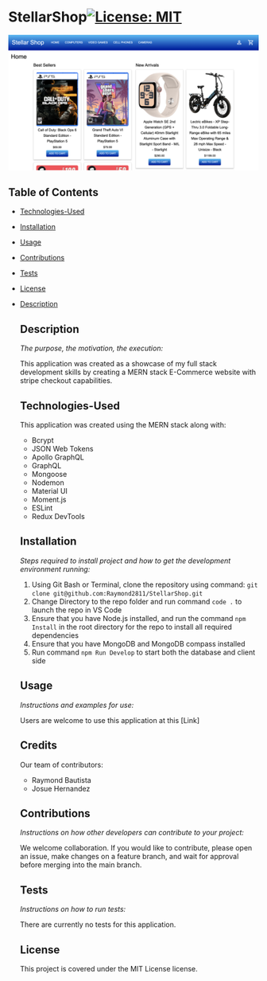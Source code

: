 # StellarShop[![License: MIT](https://img.shields.io/badge/License-MIT-yellow.svg)](https://opensource.org/licenses/MIT)

![StellarShop-homepage](/client/public/assets/images/StellarShop.png)

  ## Table of Contents
  * [Technologies-Used](#technologies-used)
  * [Installation](#installation)
  * [Usage](#usage)
  * [Contributions](#contributions)
  * [Tests](#tests)
  * [License](#license)
  * [Description](#description)
    
    ## Description

    *The purpose, the motivation, the execution:*

    This application was created as a showcase of my full stack development skills by creating a MERN stack E-Commerce website with stripe checkout capabilities. 
    
    ## Technologies-Used

    This application was created using the MERN stack along with:

    * Bcrypt
    * JSON Web Tokens
    * Apollo GraphQL
    * GraphQL
    * Mongoose
    * Nodemon
    * Material UI
    * Moment.js
    * ESLint
    * Redux DevTools
    
    ## Installation
    
    *Steps required to install project and how to get the development environment running:*

    1. Using Git Bash or Terminal, clone the repository using command: `git clone git@github.com:Raymond2811/StellarShop.git`
    2. Change Directory to the repo folder and run command `code .` to launch the repo in VS Code
    3. Ensure that you have Node.js installed, and run the command `npm Install` in the root directory for the repo to install all required dependencies
    4. Ensure that you have MongoDB and MongoDB compass installed
    5. Run command `npm Run Develop` to start both the database and client side
    
    ## Usage
    
    *Instructions and examples for use:*
    
    Users are welcome to use this application at this [Link]

    ## Credits

    Our team of contributors:

    * Raymond Bautista
    * Josue Hernandez
    
    ## Contributions
    
    *Instructions on how other developers can contribute to your project:*
    
    We welcome collaboration. If you would like to contribute, please open an issue, make changes on a feature branch, and wait for approval before merging into the main branch.
    
    ## Tests
    
    *Instructions on how to run tests:*
    
    There are currently no tests for this application.
    
    ## License
    
    This project is covered under the MIT License license.

  